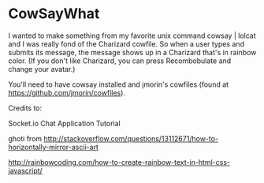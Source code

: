 # CowSayWhat
I wanted to make something from my favorite unix command cowsay | lolcat and I was really fond of the Charizard cowfile. So when a user types and submits its message, the message shows up in a Charizard that's in rainbow color. (If you don't like Charizard, you can press Recombobulate and change your avatar.) 

You'll need to have cowsay installed and jmorin's cowfiles (found at https://github.com/jmorin/cowfiles).


Credits to:

Socket.io Chat Application Tutorial

ghoti from http://stackoverflow.com/questions/13112671/how-to-horizontally-mirror-ascii-art

http://rainbowcoding.com/how-to-create-rainbow-text-in-html-css-javascript/
